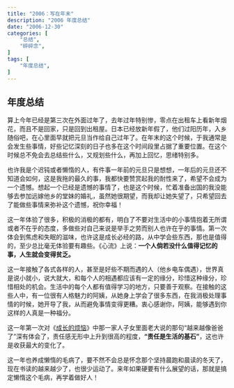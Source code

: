 ```yaml
---
title: "2006：写在年末"
description: "2006 年度总结"
date: "2006-12-30"
categories: [
    "总结",
    "碎碎念",
]
tags: [
    "年度总结",
]
---
```


## 年度总结

算上今年已经是第三次在外面过年了，去年过年特别惨，零点在出租车上看新年烟花，而且不是回家，只是回到出租屋。日本已经放新年假了，他们过阳历年，入乡随俗吧，在心里面早就把元旦当作给自己过年了。在年末的这个时候，于我通常是会发生些事情，好些记忆深刻的日子也多在这个时间段里占据了重要位置。在这个时候总不免会去总结些什么，又规划些什么，再加上回忆，思绪特别多。

<!--more-->

也许我是个迟钝或者懒惰的人，有件事一年前的元旦只是想想，一年后的元旦还不知道会如何，这是我拖的最久的事，我都快要赞赏起我的耐性来了，希望不会成为一个遗憾。想起一个已经是遗憾的事情了，也是这个时候，忙着准备出国的我没能够去参加远嫁他乡的堂妹的婚礼，虽然她很期望，而我却让她失望了，只希望回去了能做些事情来弥补这个遗憾，祝你幸福！

这一年体验了很多，积极的消极的都有，明白了不要对生活中的小事情抱着无所谓或者不在乎的态度，多做些对自己来说是举手之劳而别人也许在乎的事情。第一次体会到焦虑和失眠的滋味，也许这是成长必经的路，从中学会些东西，那也是值得的，至少总比毫无体验要有趣些。《心流》上说：**一个人倘若没什么值得记忆的事，人生就会变得贫乏。**

这一年接触了各式各样的人，甚至是好些不期而遇的人（他乡电车偶遇），世界真是说小就小，说大就大，和每个人的相遇都应该有一定的缘分，珍惜这种缘分，珍惜相处的机会。生活中的每个人都有值得学习的地方，只要善于观察。在接触的这些人中，有一位很有人格魅力的阿姨，从她身上学会了很多东西，在我消极处理事情的时候，她开导了我，从而避免事情变得更糟。衷心感谢你，阿姨，能够遇到你这样的人真是一种福分。

这一年第一次对《[成长的烦恼](http://movie.douban.com/subject/1417946/)》中那一家人子女里面老大说的那句“越来越像爸爸了”深有体会了，责任感无形中上升到很高的程度，**“责任是生活的基石”**，这也许是收获最大的变化了。

这一年也养成懒惰的毛病了，要不然不会总是怀念那个坚持晨跑和晨读的冬天了，现在书读的越来越少了，也很少运动了。来年如果硬要有什么展望的话，那就是搞定懒惰这个毛病，再学着做好人！
